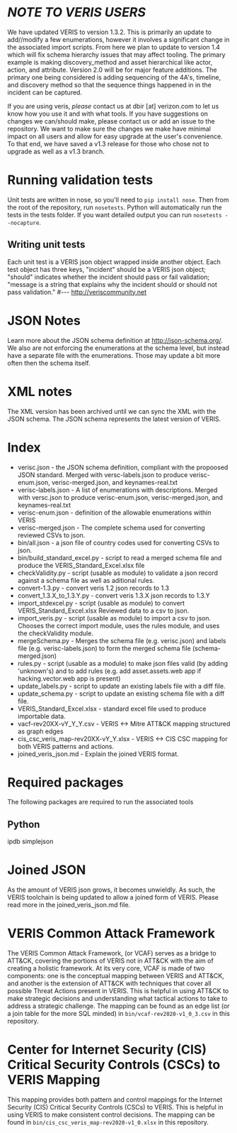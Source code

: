 # *NOTE TO VERIS USERS*
We have updated VERIS to version 1.3.2.  This is primarily an update to add//modify a few enumerations, however it involves a significant change in the associated import scripts.  From here we plan to update to version 1.4 which will fix schema hierarchy issues that may affect tooling.  The primary example is making discovery_method and asset hierarchical like actor, action, and attribute.  Version 2.0 will be for major feature additions.  The primary one being considered is adding sequencing of the 4A's, timeline, and discovery method so that the sequence things happened in in the incident can be captured.

If you are using veris, *please* contact us at dbir [at] verizon.com to let us know how you use it and with what tools.  If you have suggestions on changes we can/should make, please contact us or add an issue to the repository.  We want to make sure the changes we make have minimal impact on all users and allow for easy upgrade at the user's convenience.  To that end, we have saved a v1.3 release for those who chose not to upgrade as well as a v1.3 branch.

# Running validation tests
Unit tests are written in nose, so you'll need to `pip install nose`. Then from the root of the repository, run `nosetests`. Python will automatically run 
the tests in the tests folder. If you want detailed output you can run `nosetests --nocapture`.

## Writing unit tests
Each unit test is a VERIS json object wrapped inside another object. Each test object has three keys, "incident" should be a VERIS json object; "should" indicates whether the incident should pass or fail validation; "message is a string that explains why the incident should or should not pass validation."
#---
http://veriscommunity.net

# JSON Notes
Learn more about the JSON schema definition at http://json-schema.org/.  We also are not enforcing the enumerations at the schema level, but instead have a separate file with the enumerations.  Those may update a bit more often then the schema itself.

# XML notes
The XML version has been archived until we can sync the XML with the JSON schema.  The JSON schema represents the latest version of VERIS.

# Index

* verisc.json - the JSON schema definition, compliant with the propoosed JSON standard. Merged with versc-labels.json to produce verisc-enum.json, verisc-merged.json, and keynames-real.txt
* verisc-labels.json - A list of enumerations with descriptions. Merged with versc.json to produce verisc-enum.json, verisc-merged.json, and keynames-real.txt
* verisc-enum.json - definition of the allowable enumerations within VERIS
* verisc-merged.json - The complete schema used for converting reviewed CSVs to json.
* bin/all.json - a json file of country codes used for converting CSVs to json.
* bin/build_standard_excel.py - script to read a merged schema file and produce the VERIS_Standard_Excel.xlsx file
* checkValidity.py - script (usable as module) to validate a json record against a schema file as well as aditional rules.
* convert-1.3.py - convert veris 1.2 json records to 1.3
* convert_1.3.X_to_1.3.Y.py - convert veris 1.3.X json records to 1.3.Y
* import_stdexcel.py - script (usable as module) to convert VERIS_Standard_Excel.xlsx Reviewed data to a csv to json.
* import_veris.py - script (usable as module) to import a csv to json.  Chooses the correct import module, uses the rules module, and uses the checkValidity module.
* mergeSchema.py - Merges the schema file (e.g. verisc.json) and labels file (e.g. verisc-labels.json) to form the merged schema file (schema-merged.json)
* rules.py - script (usable as a module) to make json files valid (by adding 'unknown's) and to add rules (e.g. add asset.assets.web app if hacking.vector.web app is present)
* update_labels.py - script to update an existing labels file with a diff file.
* update_schema.py - script to update an existing schema file with a diff file.
* VERIS_Standard_Excel.xlsx - standard excel file used to produce importable data.
* vacf-rev20XX-vY_Y_Y.csv - VERIS <-> Mitre ATT&CK mapping structured as graph edges
* cis_csc_veris_map-rev20XX-vY_Y.xlsx - VERIS <-> CIS CSC mapping for both VERIS patterns and actions.
* joined_veris_json.md - Explain the joined VERIS format.

# Required packages
The following packages are required to run the associated tools
## Python
ipdb
simplejson

# Joined JSON
As the amount of VERIS json grows, it becomes unwieldly.  As such, the VERIS toolchain is being updated to allow a joined form of VERIS.  Please read more in the joined_veris_json.md file.

# VERIS Common Attack Framework  
The VERIS Common Attack Framework, (or VCAF)  serves as a bridge to ATT&CK, covering the portions of VERIS not in ATT&CK with the aim of creating a holistic framework. At its very core, VCAF is made of two components: one is the conceptual mapping between VERIS and ATT&CK, and another is the extension of ATT&CK with techniques that cover all possible Threat Actions present in VERIS. This is helpful in using ATT&CK to make strategic decisions and understanding what tactical actions to take to address a strategic challenge.  The mapping can be found as an edge list (or a join table for the more SQL minded) in `bin/vcaf-rev2020-v1_0_3.csv` in this repository.

# Center for Internet Security (CIS) Critical Security Controls (CSCs) to VERIS Mapping  
This mapping provides both pattern and control mappings for the Internet Security (CIS) Critical Security Controls (CSCs) to VERIS.  This is helpful in using VERIS to make consistent control decisions.  The mapping can be found in `bin/cis_csc_veris_map-rev2020-v1_0.xlsx` in this repository.